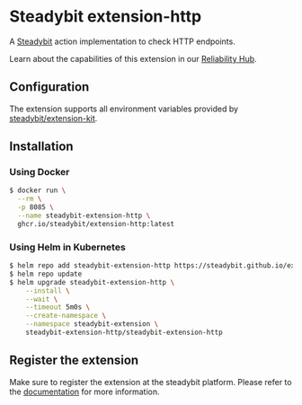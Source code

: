 # Steadybit extension-http

A [Steadybit](https://www.steadybit.com/) action implementation to check HTTP endpoints.

Learn about the capabilities of this extension in our [Reliability Hub](https://hub.steadybit.com/extension/com.github.steadybit.extension_http).

## Configuration

The extension supports all environment variables provided by [steadybit/extension-kit](https://github.com/steadybit/extension-kit#environment-variables).

## Installation

### Using Docker

```sh
$ docker run \
  --rm \
  -p 8085 \
  --name steadybit-extension-http \
  ghcr.io/steadybit/extension-http:latest
```

### Using Helm in Kubernetes

```sh
$ helm repo add steadybit-extension-http https://steadybit.github.io/extension-http
$ helm repo update
$ helm upgrade steadybit-extension-http \
    --install \
    --wait \
    --timeout 5m0s \
    --create-namespace \
    --namespace steadybit-extension \
    steadybit-extension-http/steadybit-extension-http
```

## Register the extension

Make sure to register the extension at the steadybit platform. Please refer to
the [documentation](https://docs.steadybit.com/integrate-with-steadybit/extensions/extension-installation) for more information.
